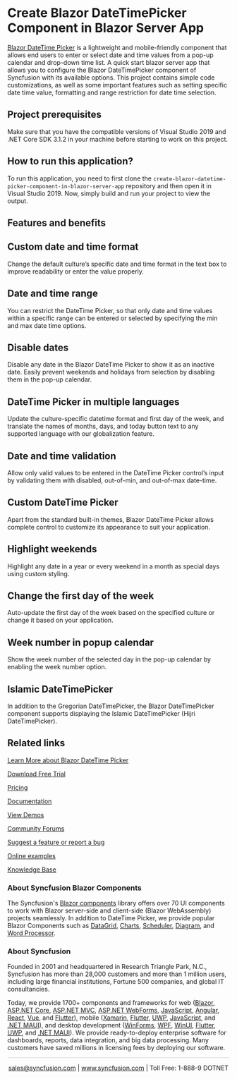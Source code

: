 # Create Blazor DateTimePicker Component in Blazor Server App

[Blazor DateTime Picker](https://www.syncfusion.com/blazor-components/blazor-datetime-picker?utm_source=github&utm_medium=listing&utm_campaign=blazor-datetime-picker-github-samples) is a lightweight and mobile-friendly component that allows end users to enter or select date and time values from a pop-up calendar and drop-down time list. A quick start blazor server app that allows you to configure the Blazor DateTimePicker component of Syncfusion with its available options. This project contains simple code customizations, as well as some important features such as setting specific date time value, formatting and range restriction for date time selection.

## Project prerequisites

Make sure that you have the compatible versions of Visual Studio 2019 and .NET Core SDK 3.1.2 in your machine before starting to work on this project.

## How to run this application?

To run this application, you need to first clone the `create-blazor-datetime-picker-component-in-blazor-server-app` repository and then open it in Visual Studio 2019. Now, simply build and run your project to view the output.

## Features and benefits

## Custom date and time format

Change the default culture’s specific date and time format in the text box to improve readability or enter the value properly.

## Date and time range

You can restrict the DateTime Picker, so that only date and time values within a specific range can be entered or selected by specifying the min and max date time options.

## Disable dates

Disable any date in the Blazor DateTime Picker to show it as an inactive date. Easily prevent weekends and holidays from selection by disabling them in the pop-up calendar.

## DateTime Picker in multiple languages

Update the culture-specific datetime format and first day of the week, and translate the names of months, days, and today button text to any supported language with our globalization feature.

## Date and time validation

Allow only valid values to be entered in the DateTime Picker control’s input by validating them with disabled, out-of-min, and out-of-max date-time.

## Custom DateTime Picker

Apart from the standard built-in themes, Blazor DateTime Picker allows complete control to customize its appearance to suit your application.

## Highlight weekends

Highlight any date in a year or every weekend in a month as special days using custom styling.

## Change the first day of the week

Auto-update the first day of the week based on the specified culture or change it based on your application.

## Week number in popup calendar

Show the week number of the selected day in the pop-up calendar by enabling the week number option.

## Islamic DateTimePicker

In addition to the Gregorian DateTimePicker, the Blazor DateTimePicker component supports displaying the Islamic DateTimePicker (Hijri DateTimePicker).

## Related links
[Learn More about Blazor DateTime Picker](https://www.syncfusion.com/blazor-components/blazor-datetime-picker?utm_source=github&utm_medium=listing&utm_campaign=blazor-datetime-picker-github-samples)

[Download Free Trial](https://www.syncfusion.com/downloads/blazor?utm_source=github&utm_medium=listing&utm_campaign=blazor-datetime-picker-github-samples)

[Pricing](https://www.syncfusion.com/sales/products/blazor?utm_source=github&utm_medium=listing&utm_campaign=blazor-datetime-picker-github-samples)

[Documentation](https://blazor.syncfusion.com/documentation/datetime-picker/getting-started?utm_source=github&utm_medium=listing&utm_campaign=blazor-datetime-picker-github-samples)

[View Demos](https://github.com/SyncfusionExamples/create-blazor-datetime-picker-component-in-blazor-server-app.git?utm_source=github&utm_medium=listing&utm_campaign=blazor-datetime-picker-github-samples)

[Community Forums](https://www.syncfusion.com/forums/blazor-components?utm_source=github&utm_medium=listing&utm_campaign=blazor-datetime-picker-github-samples)

[Suggest a feature or report a bug](https://www.syncfusion.com/feedback/blazor-components?utm_source=github&utm_medium=listing&utm_campaign=blazor-datetime-picker-github-samples)

[Online examples](https://blazor.syncfusion.com/demos/datetime-picker/default-functionalities?utm_source=github&utm_medium=listing&utm_campaign=blazor-datetime-picker-github-samples)

[Knowledge Base](https://www.syncfusion.com/kb/blazor-components?utm_source=github&utm_medium=listing&utm_campaign=blazor-datetime-picker-github-samples)

### About Syncfusion Blazor Components
The Syncfusion's [Blazor components](https://www.syncfusion.com/blazor-components?utm_source=github&utm_medium=listing&utm_campaign=blazor-datetime-picker-github-samples) library offers over 70 UI components to work with Blazor server-side and client-side (Blazor WebAssembly) projects seamlessly. In addition to DateTime Picker, we provide popular Blazor Components such as [DataGrid](https://www.syncfusion.com/blazor-components/blazor-datagrid?utm_source=github&utm_medium=listing&utm_campaign=blazor-datetime-picker-github-samples), [Charts](https://www.syncfusion.com/blazor-components/blazor-charts?utm_source=github&utm_medium=listing&utm_campaign=blazor-datetime-picker-github-samples), [Scheduler](https://www.syncfusion.com/blazor-components/blazor-scheduler?utm_source=github&utm_medium=listing&utm_campaign=blazor-datetime-picker-github-samples), [Diagram](https://www.syncfusion.com/blazor-components/blazor-diagram?utm_source=github&utm_medium=listing&utm_campaign=blazor-datetime-picker-github-samples), and [Word Processor](https://www.syncfusion.com/blazor-components/blazor-word-processor?utm_source=github&utm_medium=listing&utm_campaign=blazor-datetime-picker-github-samples).

### About Syncfusion

Founded in 2001 and headquartered in Research Triangle Park, N.C., Syncfusion has more than 28,000 customers and more than 1 million users, including large financial institutions, Fortune 500 companies, and global IT consultancies.
 
Today, we provide 1700+ components and frameworks for web ([Blazor](https://www.syncfusion.com/blazor-components?utm_source=github&utm_medium=listing&utm_campaign=blazor-datetime-picker-github-samples), [ASP.NET Core](https://www.syncfusion.com/aspnet-core-ui-controls?utm_source=github&utm_medium=listing&utm_campaign=blazor-datetime-picker-github-samples), [ASP.NET MVC](https://www.syncfusion.com/aspnet-mvc-ui-controls?utm_source=github&utm_medium=listing&utm_campaign=blazor-datetime-picker-github-samples), [ASP.NET WebForms](https://www.syncfusion.com/jquery/aspnet-webforms-ui-controls?utm_source=github&utm_medium=listing&utm_campaign=blazor-datetime-picker-github-samples), [JavaScript](https://www.syncfusion.com/javascript-ui-controls?utm_source=github&utm_medium=listing&utm_campaign=blazor-datetime-picker-github-samples), [Angular](https://www.syncfusion.com/angular-ui-components?utm_source=github&utm_medium=listing&utm_campaign=blazor-datetime-picker-github-samples), [React](https://www.syncfusion.com/react-ui-components?utm_source=github&utm_medium=listing&utm_campaign=blazor-datetime-picker-github-samples), [Vue](https://www.syncfusion.com/vue-ui-components?utm_source=github&utm_medium=listing&utm_campaign=blazor-datetime-picker-github-samples), and [Flutter](https://www.syncfusion.com/flutter-widgets?utm_source=github&utm_medium=listing&utm_campaign=blazor-datetime-picker-github-samples)), mobile ([Xamarin](https://www.syncfusion.com/xamarin-ui-controls?utm_source=github&utm_medium=listing&utm_campaign=blazor-datetime-picker-github-samples), [Flutter](https://www.syncfusion.com/flutter-widgets?utm_source=github&utm_medium=listing&utm_campaign=blazor-datetime-picker-github-samples), [UWP](https://www.syncfusion.com/uwp-ui-controls?utm_source=github&utm_medium=listing&utm_campaign=blazor-datetime-picker-github-samples), [JavaScript](https://www.syncfusion.com/javascript-ui-controls?utm_source=github&utm_medium=listing&utm_campaign=blazor-datetime-picker-github-samples), and [.NET MAUI](https://www.syncfusion.com/maui-controls?utm_source=github&utm_medium=listing&utm_campaign=blazor-datetime-picker-github-samples)), and desktop development ([WinForms](https://www.syncfusion.com/winforms-ui-controls?utm_source=github&utm_medium=listing&utm_campaign=blazor-datetime-picker-github-samples), [WPF](https://www.syncfusion.com/wpf-controls?utm_source=github&utm_medium=listing&utm_campaign=blazor-datetime-picker-github-samples), [WinUI](https://www.syncfusion.com/winui-controls?utm_source=github&utm_medium=listing&utm_campaign=blazor-datetime-picker-github-samples), [Flutter](https://www.syncfusion.com/flutter-widgets?utm_source=github&utm_medium=listing&utm_campaign=blazor-datetime-picker-github-samples), [UWP](https://www.syncfusion.com/uwp-ui-controls?utm_source=github&utm_medium=listing&utm_campaign=blazor-datetime-picker-github-samples), and [.NET MAUI](https://www.syncfusion.com/maui-controls?utm_source=github&utm_medium=listing&utm_campaign=blazor-datetime-picker-github-samples)). We provide ready-to-deploy enterprise software for dashboards, reports, data integration, and big data processing. Many customers have saved millions in licensing fees by deploying our software.

<hr style="height:0.3px;border:none;color:lightgrey;background-color:lightgrey;" />

<p align="center">
<a href="mailto:sales@syncfusion.com?Subject=Syncfusion Blazor DateTime Picker - GitHub" target="_top">sales@syncfusion.com</a> | <a href="https://www.syncfusion.com?utm_source=github&utm_medium=listing&utm_campaign=blazor-datetime-picker-github-samples">www.syncfusion.com</a> | Toll Free: 1-888-9 DOTNET <br>
</p>

